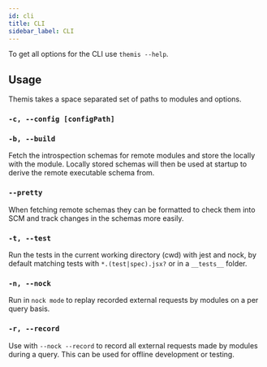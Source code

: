 ```yaml
---
id: cli
title: CLI
sidebar_label: CLI
---
```


To get all options for the CLI use `themis --help`.

## Usage
Themis takes a space separated set of paths to modules and options.

### `-c, --config [configPath]`

### `-b, --build`
Fetch the introspection schemas for remote modules and store the locally with the module. Locally stored schemas will then be used at startup to derive the remote executable schema from.

### `--pretty`
When fetching remote schemas they can be formatted to check them into SCM and track changes in the schemas more easily.

### `-t, --test`
Run the tests in the current working directory (cwd) with jest and nock, by default matching tests with `*.(test|spec).jsx?` or in a `__tests__` folder.

### `-n, --nock`
Run in `nock mode` to replay recorded external requests by modules on a per query basis.

### `-r, --record`
Use with `--nock --record` to record all external requests made by modules during a query. This can be used for offline development or testing.